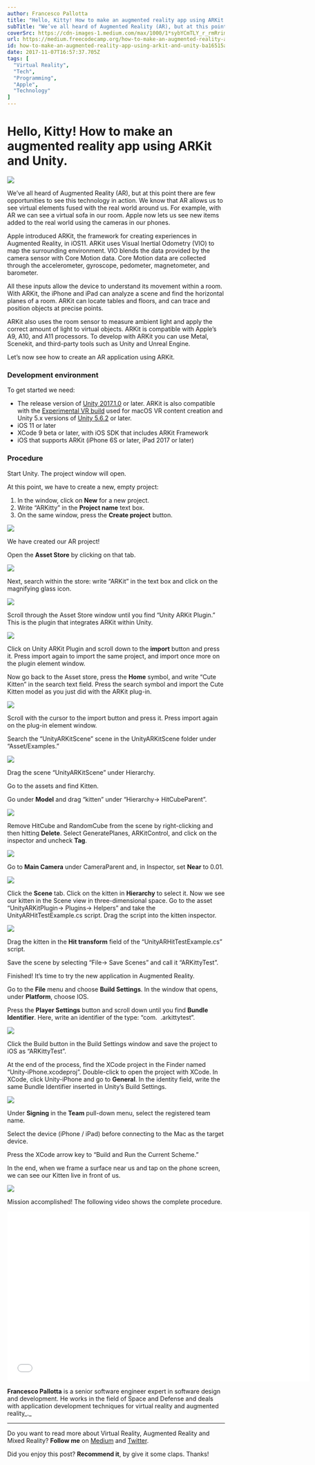 ```yaml
---
author: Francesco Pallotta
title: "Hello, Kitty! How to make an augmented reality app using ARKit and Unity."
subTitle: "We’ve all heard of Augmented Reality (AR), but at this point there are few opportunities to see this technology in action. We know that AR…"
coverSrc: https://cdn-images-1.medium.com/max/1000/1*sybYCmTLY_r_rmRrim2AgA.jpeg
url: https://medium.freecodecamp.org/how-to-make-an-augmented-reality-app-using-arkit-and-unity-ba16515a32fa
id: how-to-make-an-augmented-reality-app-using-arkit-and-unity-ba16515a32fa
date: 2017-11-07T16:57:37.705Z
tags: [
  "Virtual Reality",
  "Tech",
  "Programming",
  "Apple",
  "Technology"
]
---
```

# Hello, Kitty! How to make an augmented reality app using ARKit and Unity.

![](https://cdn-images-1.medium.com/max/1600/1*sybYCmTLY_r_rmRrim2AgA.jpeg)

We’ve all heard of Augmented Reality (AR), but at this point there are few opportunities to see this technology in action. We know that AR allows us to see virtual elements fused with the real world around us. For example, with AR we can see a virtual sofa in our room. Apple now lets us see new items added to the real world using the cameras in our phones.

Apple introduced ARKit, the framework for creating experiences in Augmented Reality, in iOS11\. ARKit uses Visual Inertial Odometry (VIO) to map the surrounding environment. VIO blends the data provided by the camera sensor with Core Motion data. Core Motion data are collected through the accelerometer, gyroscope, pedometer, magnetometer, and barometer.

All these inputs allow the device to understand its movement within a room. With ARKit, the iPhone and iPad can analyze a scene and find the horizontal planes of a room. ARKit can locate tables and floors, and can trace and position objects at precise points.

ARKit also uses the room sensor to measure ambient light and apply the correct amount of light to virtual objects. ARKit is compatible with Apple’s A9, A10, and A11 processors. To develop with ARKit you can use Metal, Scenekit, and third-party tools such as Unity and Unreal Engine.

Let’s now see how to create an AR application using ARKit.

### Development environment

To get started we need:

*   The release version of [Unity 2017.1.0](https://unity3d.com/get-unity/download?thank-you=update&download_nid=47505&os=Mac) or later. ARKit is also compatible with the [Experimental VR build](http://beta.unity3d.com/download/c92f68c59a22/public_download.html) used for macOS VR content creation and Unity 5.x versions of [Unity 5.6.2](https://unity3d.com/get-unity/download?thank-you=update&download_nid=47271&os=Mac) or later.
*   iOS 11 or later
*   XCode 9 beta or later, with iOS SDK that includes ARKit Framework
*   iOS that supports ARKit (iPhone 6S or later, iPad 2017 or later)

### Procedure

Start Unity. The project window will open.

At this point, we have to create a new, empty project:

1.  In the window, click on **New** for a new project.
2.  Write “ARKitty” in the **Project name** text box.
3.  On the same window, press the **Create project** button.

![](https://cdn-images-1.medium.com/max/1600/1*bA4I0lnMGQeNJOJB3l3sMQ.png)

We have created our AR project!

Open the **Asset Store** by clicking on that tab.

![](https://cdn-images-1.medium.com/max/1600/1*M27Cvn-q9LT5ihs3Ue4tDA.png)

Next, search within the store: write “ARKit” in the text box and click on the magnifying glass icon.

![](https://cdn-images-1.medium.com/max/1600/1*Tx44H1h35r166e552nzLKw.png)

Scroll through the Asset Store window until you find “Unity ARKit Plugin.” This is the plugin that integrates ARKit within Unity.

![](https://cdn-images-1.medium.com/max/1600/0*uk87mkA8rHUP_Lcq.png)

Click on Unity ARKit Plugin and scroll down to the **import** button and press it. Press import again to import the same project, and import once more on the plugin element window.

Now go back to the Asset store, press the **Home** symbol, and write “Cute Kitten” in the search text field. Press the search symbol and import the Cute Kitten model as you just did with the ARKit plug-in.

![](https://cdn-images-1.medium.com/max/1600/0*ghwgXn4-isL8Eqd8.png)

Scroll with the cursor to the import button and press it. Press import again on the plug-in element window.

Search the “UnityARKitScene” scene in the UnityARKitScene folder under “Asset/Examples.”

![](https://cdn-images-1.medium.com/max/1600/1*ZMRD69z37L17Kk7inyHEdQ.png)

Drag the scene “UnityARKitScene” under Hierarchy.

Go to the assets and find Kitten.

Go under **Model** and drag “kitten” under “Hierarchy-> HitCubeParent”.

![](https://cdn-images-1.medium.com/max/1600/0*_4Zd0hg2Zun7zyoN.png)

Remove HitCube and RandomCube from the scene by right-clicking and then hitting **Delete**. Select GeneratePlanes, ARKitControl, and click on the inspector and uncheck **Tag**.

![](https://cdn-images-1.medium.com/max/1600/0*9h5UqsdDgKxbRFKJ.png)

Go to **Main Camera** under CameraParent and, in Inspector, set **Near** to 0.01.

![](https://cdn-images-1.medium.com/max/1600/0*Ms5CohAnYnk_b5Ce.png)

Click the **Scene** tab. Click on the kitten in **Hierarchy** to select it. Now we see our kitten in the Scene view in three-dimensional space. Go to the asset “UnityARKitPlugin-> Plugins-> Helpers” and take the UnityARHitTestExample.cs script. Drag the script into the kitten inspector.

![](https://cdn-images-1.medium.com/max/1600/0*3ZKr9R10-rGC8vTe.png)

Drag the kitten in the **Hit transform** field of the “UnityARHitTestExample.cs” script.

Save the scene by selecting “File-> Save Scenes” and call it “ARKittyTest”.

Finished! It’s time to try the new application in Augmented Reality.

Go to the **File** menu and choose **Build Settings**. In the window that opens, under **Platform**, choose IOS.

Press the **Player Settings** button and scroll down until you find **Bundle Identifier**. Here, write an identifier of the type: “com. <Your name> .arkittytest”.

![](https://cdn-images-1.medium.com/max/1600/0*FslQzB0A7GIYuC9G.png)

Click the Build button in the Build Settings window and save the project to iOS as “ARKittyTest”.

At the end of the process, find the XCode project in the Finder named “Unity-iPhone.xcodeproj”. Double-click to open the project with XCode. In XCode, click Unity-iPhone and go to **General**. In the identity field, write the same Bundle Identifier inserted in Unity’s Build Settings.

![](https://cdn-images-1.medium.com/max/1600/1*eA4vOjDQ05994iL9pWHceA.png)

Under **Signing** in the **Team** pull-down menu, select the registered team name.

Select the device (iPhone / iPad) before connecting to the Mac as the target device.

Press the XCode arrow key to “Build and Run the Current Scheme.”

In the end, when we frame a surface near us and tap on the phone screen, we can see our Kitten live in front of us.

![](https://cdn-images-1.medium.com/max/1600/0*g9WcAK0FTjQiM1F0.png)

Mission accomplished! The following video shows the complete procedure.

<iframe data-width="854" data-height="480" width="700" height="393" src="/media/74bb46a65b5ebd2a52c5f9cd674d8ee1?postId=ba16515a32fa" data-media-id="74bb46a65b5ebd2a52c5f9cd674d8ee1" data-thumbnail="https://i.embed.ly/1/image?url=https%3A%2F%2Fi.ytimg.com%2Fvi%2FzLEKDrmgYhI%2Fhqdefault.jpg&amp;key=a19fcc184b9711e1b4764040d3dc5c07" allowfullscreen="" frameborder="0"></iframe>

**Francesco Pallotta** is a senior software engineer expert in software design and development. He works in the field of Space and Defense and deals with application development techniques for virtual reality and augmented reality_._

* * *

Do you want to read more about Virtual Reality, Augmented Reality and Mixed Reality? **Follow me** on [Medium](https://medium.com/@pallotta.francesco) and [Twitter](https://twitter.com/FranPallotta).

Did you enjoy this post? **Recommend it**, by give it some claps. Thanks!
